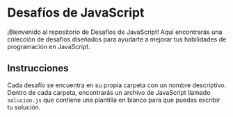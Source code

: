 # Desafíos de JavaScript

¡Bienvenido al repositorio de Desafíos de JavaScript! Aquí encontrarás una colección de desafíos diseñados para ayudarte a mejorar tus habilidades de programación en JavaScript.

## Instrucciones

Cada desafío se encuentra en su propia carpeta con un nombre descriptivo. Dentro de cada carpeta, encontrarás un archivo de JavaScript llamado `solucion.js` que contiene una plantilla en blanco para que puedas escribir tu solución.

